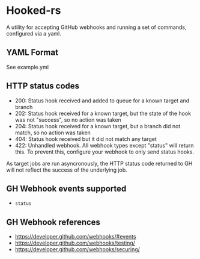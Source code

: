 # Hooked-rs

A utility for accepting GitHub webhooks and running a set of commands, configured via a yaml.

## YAML Format
See example.yml

## HTTP status codes
 - 200: Status hook received and added to queue for a known target and branch
 - 202: Status hook received for a known target, but the state of the hook was not "success", so no action was taken
 - 204: Status hook received for a known target, but a branch did not match, so no action was taken
 - 404: Status hook received but it did not match any target 
 - 422: Unhandled webhook. All webhook types except "status" will return this. To prevent this, configure your webhook to only send status hooks.

As target jobs are run asyncronously, the HTTP status code returned to GH will not reflect the success of the underlying job.

## GH Webhook events supported
 - `status`

 ## GH Webhook references
  - https://developer.github.com/webhooks/#events
  - https://developer.github.com/webhooks/testing/
  - https://developer.github.com/webhooks/securing/
